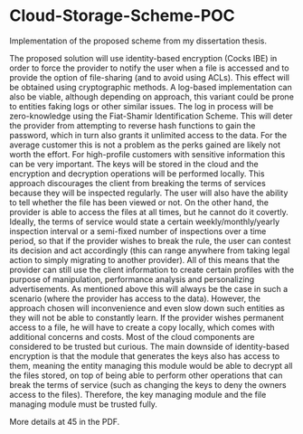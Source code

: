 # Cloud-Storage-Scheme-POC
Implementation of the proposed scheme from my dissertation thesis.

The proposed solution will use identity-based encryption (Cocks IBE) in order to force the provider 
to notify the user when a file is accessed and to provide the option of file-sharing (and to avoid using ACLs).
This effect will be obtained using cryptographic methods. A log-based implementation can also be viable, 
although depending on approach, this variant could be prone to entities faking logs or other similar issues.
The log in process will be zero-knowledge using the Fiat-Shamir Identification Scheme. This will deter the 
provider from attempting to reverse hash functions to gain the password, which in turn also grants it
unlimited access to the data. For the average customer this is not a problem as the perks gained are likely 
not worth the effort. For high-profile customers with sensitive information this can be very important.
The keys will be stored in the cloud and the encryption and decryption operations will be performed 
locally. This approach discourages the client from breaking the terms of services because they will be 
inspected regularly. The user will also have the ability to tell whether the file has been viewed or not. On 
the other hand, the provider is able to access the files at all times, but he cannot do it covertly. Ideally, the 
terms of service would state a certain weekly/monthly/yearly inspection interval or a semi-fixed number of 
inspections over a time period, so that if the provider wishes to break the rule, the user can contest its 
decision and act accordingly (this can range anywhere from taking legal action to simply migrating to 
another provider). All of this means that the provider can still use the client information to create certain 
profiles with the purpose of manipulation, performance analysis and personalizing advertisements. As 
mentioned above this will always be the case in such a scenario (where the provider has access to the data). 
However, the approach chosen will inconvenience and even slow down such entities as they will not be 
able to constantly learn. If the provider wishes permanent access to a file, he will have to create a copy
locally, which comes with additional concerns and costs.
Most of the cloud components are considered to be trusted but curious. The main downside of 
identity-based encryption is that the module that generates the keys also has access to them, meaning the 
entity managing this module would be able to decrypt all the files stored, on top of being able to perform 
other operations that can break the terms of service (such as changing the keys to deny the owners access 
to the files). Therefore, the key managing module and the file managing module must be trusted fully.

More details at 45 in the PDF.
